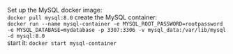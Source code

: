 Set up the MySQL docker image:  
`docker pull mysql:8.0`
create the MySQL container:  
`docker run --name mysql-container -e MYSQL_ROOT_PASSWORD=rootpassword -e MYSQL_DATABASE=mydatabase -p 3307:3306 -v mysql_data:/var/lib/mysql -d mysql:8.0`  
start it:
`docker start mysql-container`